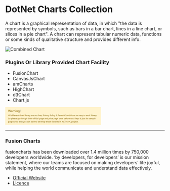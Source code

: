 # DotNet Charts Collection
A chart is a graphical representation of data, in which "the data is represented by symbols, such as bars in a bar chart, lines in a line chart, or slices in a pie chart". A chart can represent tabular numeric data, functions or some kinds of qualitative structure and provides different info.

<img width="50%" src="https://raw.githubusercontent.com/ankitkanojia/DotNetCharts/master/chart.jpg" alt="Combined Chart" />

### Plugins Or Library Provided Chart Facility
- FusionChart
- CanvasJsChart
- amCharts
- HighChart
- d3Chart
- Chart.js

<img width="60%" src="https://raw.githubusercontent.com/ankitkanojia/DotNetCharts/development/Warning.png" alt="Warning Note" />

------------


### Fusion Charts    
fusioncharts has been downloaded over 1.4 million times by 750,000 developers worldwide. ‘by developers, for developers’ is our mission statement, where our teams are focused on making developers’ life joyful, while helping the world communicate and understand data effectively. 
- [Official Website](https://www.fusioncharts.com "Official Website")
- [Licence](https://www.fusioncharts.com/buy "Licence")
